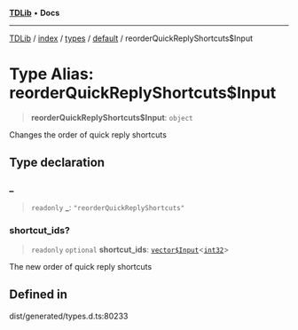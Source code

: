 [**TDLib**](../../../../../../README.md) • **Docs**

***

[TDLib](../../../../../../modules.md) / [index](../../../../../README.md) / [types](../../../README.md) / [default](../README.md) / reorderQuickReplyShortcuts$Input

# Type Alias: reorderQuickReplyShortcuts$Input

> **reorderQuickReplyShortcuts$Input**: `object`

Changes the order of quick reply shortcuts

## Type declaration

### \_

> `readonly` **\_**: `"reorderQuickReplyShortcuts"`

### shortcut\_ids?

> `readonly` `optional` **shortcut\_ids**: [`vector$Input`](vector$Input.md)\<[`int32`](int32-1.md)\>

The new order of quick reply shortcuts

## Defined in

dist/generated/types.d.ts:80233
